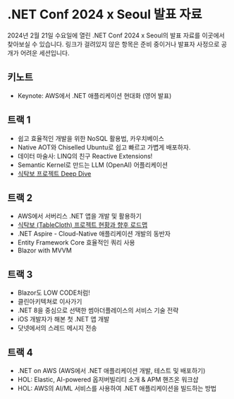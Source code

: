 # .NET Conf 2024 x Seoul 발표 자료

2024년 2월 21일 수요일에 열린 .NET Conf 2024 x Seoul의 발표 자료를 이곳에서 찾아보실 수 있습니다. 링크가 걸려있지 않은 항목은 준비 중이거나 발표자 사정으로 공개가 어려운 세션입니다.

## 키노트

- Keynote: AWS에서 .NET 애플리케이션 현대화 (영어 발표)

## 트랙 1

- 쉽고 효율적인 개발을 위한 NoSQL 활용법, 카우치베이스
- Native AOT와 Chiselled Ubuntu로 쉽고 빠르고 가볍게 배포하자.
- 데이터 마술사: LINQ의 친구 Reactive Extensions!
- Semantic Kernel로 만드는 LLM (OpenAI) 어플리케이션
- [식탁보 프로젝트 Deep Dive](https://1drv.ms/p/s!Aj231qrFhIQxquAfJpOsOOuec02HQw?e=OiFZpA)

## 트랙 2

- AWS에서 서버리스 .NET 앱을 개발 및 활용하기
- [식탁보 (TableCloth) 프로젝트 현황과 향후 로드맵](https://1drv.ms/p/s!Aj231qrFhIQxquAdfH4vkTO_ki8FVQ?e=Fr24gQ)
- .NET Aspire - Cloud-Native 애플리케이션 개발의 동반자
- Entity Framework Core 효율적인 쿼리 사용
- Blazor with MVVM

## 트랙 3

- Blazor도 LOW CODE처럼!
- 클린아키텍쳐로 이사가기
- .NET 8을 중심으로 선택한 썸아더플레이스의 서비스 기술 전략
- iOS 개발자가 해본 첫 .NET 앱 개발
- 닷넷에서의 스레드 메시지 전송

## 트랙 4

- .NET on AWS (AWS에서 .NET 애플리케이션 개발, 테스트 및 배포하기)
- HOL: Elastic, AI-powered 옵저버빌리티 소개 & APM 핸즈온 워크샵
- HOL: AWS의 AI/ML 서비스를 사용하여 .NET 애플리케이션을 빌드하는 방법
